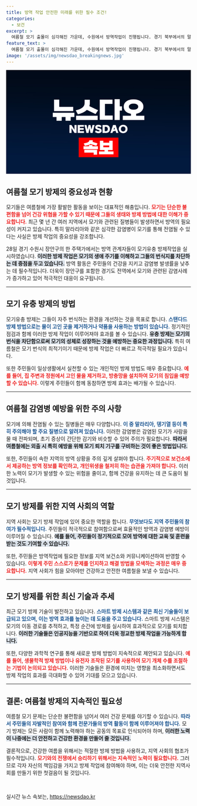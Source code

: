 ```yaml
---
title: 방역 작업 안전한 미래를 위한 필수 조건!
categories:
  - 보건
excerpt: >
  여름철 모기 출몰이 심각해진 가운데, 수원에서 방역작업이 진행됩니다. 경기 북부에서의 말라리아 발병이 남부로 확산되고 있어 경각심이 요구됩니다!
feature_text: >
  여름철 모기 출몰이 심각해진 가운데, 수원에서 방역작업이 진행됩니다. 경기 북부에서의 말라리아 발병이 남부로 확산되고 있어 경각심이 요구됩니다!
image: '/assets/img/newsdao_breakingnews.jpg'
---
```


<p><img src="/assets/img/newsdao_breakingnews.jpg" alt="cryptoinkorea 속보" /></p>

<h2 data-ke-size="size26">여름철 모기 방제의 중요성과 현황</h2>

<p data-ke-size="size16">모기들은 여름철에 가장 활발한 활동을 보이는 대표적인 해충입니다. <b><span style="color: #ee2323;">모기는 단순한 불편함을 넘어 건강 위협을 가할 수 있기 때문에 그들의 생태와 방제 방법에 대한 이해가 중요합니다.</span></b> 최근 몇 년 간 여러 지역에서 모기와 관련된 질병들이 발생하면서 방역의 필요성이 커지고 있습니다. 특히 말라리아와 같은 심각한 감염병이 모기를 통해 전염될 수 있다는 사실은 방제 작업의 중요성을 강조합니다.</p>

<p data-ke-size="size16">28일 경기 수원시 장안구의 한 주택가에서는 방역 관계자들이 모기유충 방제작업을 실시하였습니다. <b><span style="background-color: #21538527;">이러한 방제 작업은 모기의 생애 주기를 이해하고 그들의 번식지를 차단하는 데 중점을 두고 있습니다.</span></b> 방역 활동은 주민들의 건강을 지키고 감염병 발생률을 낮추는 데 필수적입니다. 더욱이 장안구를 포함한 경기도 전역에서 모기와 관련된 감염사례가 증가하고 있어 적극적인 대응이 요구됩니다.</p>

<hr>

<h2 data-ke-size="size26">모기 유충 방제의 방법</h2>

<p data-ke-size="size16">모기유충 방제는 그들이 자주 번식하는 환경을 개선하는 것을 목표로 합니다. <b><span style="color: #1a5490;">스탠다드 방제 방법으로는 물이 고인 곳을 제거하거나 약품을 사용하는 방법이 있습니다.</span></b> 정기적인 점검과 함께 이러한 방제 작업이 이루어져야 효과를 볼 수 있습니다. <b><span style="background-color: #21538527;">유충 방제는 모기의 번식을 차단함으로써 모기의 성체로 성장하는 것을 예방하는 중요한 과정입니다.</span></b> 특히 여름철은 모기 번식의 최적기이기 때문에 방제 작업은 더 빠르고 적극적일 필요가 있습니다.</p>

<p data-ke-size="size16">또한 주민들이 일상생활에서 실천할 수 있는 개인적인 방제 방법도 매우 중요합니다. <b><span style="color: #ee2323;">예를 들어, 집 주변과 정원에서 고인 물을 제거하고, 방충망을 설치하여 모기의 침입을 예방할 수 있습니다.</span></b> 이렇게 주민들이 함께 동참하면 방제 효과는 배가될 수 있습니다.</p>

<hr>

<h2 data-ke-size="size26">여름철 감염병 예방을 위한 주의 사항</h2>

<p data-ke-size="size16">모기에 의해 전염될 수 있는 질병들은 매우 다양합니다. <b><span style="color: #1a5490;">이 중 말라리아, 뎅기열 등이 특히 주의해야 할 주요 질병으로 알려져 있습니다.</span></b> 이러한 감염병은 감염된 모기가 사람을 물 때 전파되며, 초기 증상이 간단한 감기와 비슷할 수 있어 주의가 필요합니다. <b><span style="background-color: #21538527;">따라서 여름철에는 외출 시 특히 예방을 위해 모기 퇴치 기구를 구비하는 것이 좋은 방법입니다.</span></b></p>

<p data-ke-size="size16">또한, 주민들이 속한 지역의 방역 상황을 주의 깊게 살펴야 합니다. <b><span style="color: #ee2323;">주기적으로 보건소에서 제공하는 방역 정보를 확인하고, 개인위생을 철저히 하는 습관을 가져야 합니다.</span></b> 이러한 노력이 모기가 발생할 수 있는 위험을 줄이고, 함께 건강을 유지하는 데 큰 도움이 될 것입니다.</p>

<hr>

<h2 data-ke-size="size26">모기 방제를 위한 지역 사회의 역할</h2>

<p data-ke-size="size16">지역 사회는 모기 방제 작업에 있어 중요한 역할을 합니다. <b><span style="color: #1a5490;">무엇보다도 지역 주민들의 참여가 필수적입니다.</span></b> 주민들이 적극적으로 참여함으로써 효율적인 방역과 감염병 예방이 이루어질 수 있습니다. <b><span style="background-color: #21538527;">예를 들어, 주민들이 정기적으로 모여 방역에 대한 교육 및 훈련을 받는 것도 기여할 수 있습니다.</span></b></p>

<p data-ke-size="size16">또한, 주민들은 방역작업에 필요한 정보를 지역 보건소와 커뮤니케이션하여 반영할 수 있습니다. <b><span style="color: #ee2323;">이렇게 주민 스스로가 문제를 인지하고 해결 방법을 모색하는 과정은 매우 중요합니다.</span></b> 지역 사회가 힘을 모아야만 건강하고 안전한 여름철을 보낼 수 있습니다.</p>

<hr>

<h2 data-ke-size="size26">모기 방제를 위한 최신 기술과 추세</h2>

<p data-ke-size="size16">최근 모기 방제 기술이 발전하고 있습니다. <b><span style="color: #1a5490;">스마트 방제 시스템과 같은 최신 기술들이 보급되고 있으며, 이는 방역 효과를 높이는 데 도움을 주고 있습니다.</span></b> 스마트 방제 시스템은 모기의 이동 경로를 추적하고, 특정 순간에 방제를 실시하여 효과적으로 모기를 퇴치합니다. <b><span style="background-color: #21538527;">이러한 기술들은 인공지능을 기반으로 하여 더욱 정교한 방제 작업을 가능하게 합니다.</span></b></p>

<p data-ke-size="size16">또한, 다양한 과학적 연구를 통해 새로운 방제 방법이 지속적으로 제안되고 있습니다. <b><span style="color: #ee2323;">예를 들어, 생물학적 방제 방법이나 유전자 조작된 모기를 사용하여 모기 개체 수를 조절하는 기법이 논의되고 있습니다.</span></b> 이러한 기술들은 환경에 미치는 영향을 최소화하면서도 방제 작업의 효과를 극대화할 수 있어 기대를 모으고 있습니다.</p>

<hr>

<h2 data-ke-size="size26">결론: 여름철 방제의 지속적인 필요성</h2>

<p data-ke-size="size16">여름철 모기 문제는 단순한 불편함을 넘어서 여러 건강 문제를 야기할 수 있습니다. <b><span style="color: #1a5490;">따라서 주민들의 자발적인 참여와 함께 전문가들의 방역 활동이 함께 이루어져야 합니다.</span></b> 모기 방제는 모든 사람이 함께 노력해야 하는 공동의 목표로 인식되어야 하며, <b><span style="background-color: #21538527;">이러한 노력이 나중에는 더 안전하고 건강한 환경을 만들어 줄 것입니다.</span></b></p>

<p data-ke-size="size16">결론적으로, 건강한 여름을 위해서는 적절한 방제 방법을 사용하고, 지역 사회의 협조가 필수적입니다. <b><span style="color: #ee2323;">모기와의 전쟁에서 승리하기 위해서는 지속적인 노력이 필요합니다.</span></b> 그러므로 각자 자신의 책임감을 가지고 방제 작업에 참여해야 하며, 이는 더욱 안전한 지역사회를 만들기 위한 첫걸음이 될 것입니다.</p>

<p data-ke-size="size16">&nbsp;</p>
실시간 뉴스 속보는, <a href="https://newsdao.kr" rel="dofollow">https://newsdao.kr</a>


